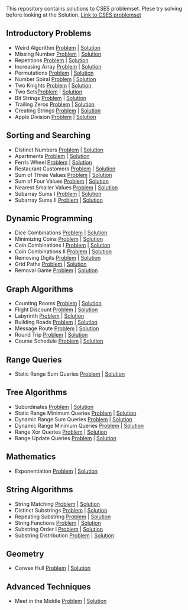 This repository contains solutions to CSES problemset. Plese try solving before looking at the Solution.
[Link to CSES problemset](https://cses.fi/problemset/)

## Introductory Problems

- Weird Algorithm [Problem](https://cses.fi/problemset/task/1068) | [Solution](https://github.com/saikumar1752/CSES-Problem-Set/blob/main/Introductory%20Problems/Weird_Algorithm.cpp)
- Missing Number [Problem](https://cses.fi/problemset/task/1083) | [Solution](https://github.com/saikumar1752/CSES-Problem-Set/blob/main/Introductory%20Problems/Missing_Number.cpp)
- Repetitions [Problem](https://cses.fi/problemset/task/1069) | [Solution](https://github.com/saikumar1752/CSES-Problem-Set/blob/main/Introductory%20Problems/Repetitions.cpp)
- Increasing Array [Problem](https://cses.fi/problemset/task/1094) | [Solution](https://github.com/saikumar1752/CSES-Problem-Set/blob/main/Introductory%20Problems/Increasing_Array.cpp)
- Permutations [Problem](https://cses.fi/problemset/task/1070) | [Solution](https://github.com/saikumar1752/CSES-Problem-Set/blob/main/Introductory%20Problems/Permutations.cpp)
- Number Spiral [Problem](https://cses.fi/problemset/task/1071) | [Solution](https://github.com/saikumar1752/CSES-Problem-Set/blob/main/Introductory%20Problems/Number_Spiral.cpp)
- Two Knights [Problem](https://cses.fi/problemset/task/1072) | [Solution](https://github.com/saikumar1752/CSES-Problem-Set/blob/main/Introductory%20Problems/Two_Knights.cpp)
- Two Sets[Problem](https://cses.fi/problemset/task/1092) | [Solution](https://github.com/saikumar1752/CSES-Problem-Set/blob/main/Introductory%20Problems/Two_Sets.cpp)
- Bit Strings [Problem](https://cses.fi/problemset/task/1617) | [Solution](https://github.com/saikumar1752/CSES-Problem-Set/blob/main/Introductory%20Problems/Bit_Strings.cpp)
- Trailing Zeros [Problem](https://cses.fi/problemset/task/1618) | [Solution](https://github.com/saikumar1752/CSES-Problem-Set/blob/main/Introductory%20Problems/Trailing_Zeros.cpp)
- Creating Strings [Problem](https://cses.fi/problemset/task/1622) | [Solution](https://github.com/saikumar1752/CSES-Problem-Set/blob/main/Introductory%20Problems/Creating_Strings.cpp)
- Apple Division [Problem](https://cses.fi/problemset/task/1622) | [Solution](https://github.com/saikumar1752/CSES-Problem-Set/blob/main/Introductory%20Problems/Apple_Division.cpp)

## Sorting and Searching

- Distinct Numbers [Problem](https://cses.fi/problemset/task/1621) | [Solution](https://github.com/saikumar1752/CSES-Problem-Set/blob/main/Sorting%20and%20Searching/Distinct_Numbers.cpp)
- Apartments [Problem](https://cses.fi/problemset/task/1084) | [Solution](https://github.com/saikumar1752/CSES-Problem-Set/blob/main/Sorting%20and%20Searching/Apartments.cpp)
- Ferris Wheel [Problem](https://cses.fi/problemset/task/1090) | [Solution](https://github.com/saikumar1752/CSES-Problem-Set/blob/main/Sorting%20and%20Searching/Ferris_Wheel.cpp)
- Restaurant Customers [Problem](https://cses.fi/problemset/task/1619) | [Solution](https://github.com/saikumar1752/CSES-Problem-Set/blob/main/Sorting%20and%20Searching/Restaurant_Customers.cpp)
- Sum of Three Values [Problem](https://cses.fi/problemset/task/1641) | [Solution](https://github.com/saikumar1752/CSES-Problem-Set/blob/main/Sorting%20and%20Searching/Sum_of_Three_Values.cpp)
- Sum of Four Values [Problem](https://cses.fi/problemset/task/1642) | [Solution](https://github.com/saikumar1752/CSES-Problem-Set/blob/main/Sorting%20and%20Searching/Sum_of_Four_Values.cpp)
- Nearest Smaller Values [Problem](https://cses.fi/problemset/task/1645) | [Solution](https://github.com/saikumar1752/CSES-Problem-Set/blob/main/Sorting%20and%20Searching/Nearest_Smaller_Values.cpp)
- Subarray Sums I [Problem](https://cses.fi/problemset/task/1660) | [Solution](https://github.com/saikumar1752/CSES-Problem-Set/blob/main/Sorting%20and%20Searching/Subarray_Sums_I.cpp)
- Subarray Sums II [Problem](https://cses.fi/problemset/task/1661) | [Solution](https://github.com/saikumar1752/CSES-Problem-Set/blob/main/Sorting%20and%20Searching/Subarray_Sums_II.cpp)

## Dynamic Programming

- Dice Combinations [Problem](https://cses.fi/problemset/task/1633) | [Solution](https://github.com/saikumar1752/CSES-Problem-Set/blob/main/Dynamic%20Programming/Dice_Combinations.cpp)
- Minimizing Coins [Problem](https://cses.fi/problemset/task/1634/) | [Solution](https://github.com/saikumar1752/CSES-Problem-Set/blob/main/Dynamic%20Programming/Minimizing_Coins.cpp)
- Coin Combinations I [Problem](https://cses.fi/problemset/task/1635/) | [Solution](https://github.com/saikumar1752/CSES-Problem-Set/blob/main/Dynamic%20Programming/Coin_Combinations_I.cpp)
- Coin Combinations II [Problem](https://cses.fi/problemset/task/1636/) | [Solution](https://github.com/saikumar1752/CSES-Problem-Set/blob/main/Dynamic%20Programming/Coin_Combinations_II.cpp)
- Removing Digits [Problem](https://cses.fi/problemset/task/1637/) | [Solution](https://github.com/saikumar1752/CSES-Problem-Set/blob/main/Dynamic%20Programming/Removing_Digits.cpp)
- Grid Paths [Problem](https://cses.fi/problemset/task/1638/) | [Solution](https://github.com/saikumar1752/CSES-Problem-Set/blob/main/Dynamic%20Programming/Removal_Game.cpp)
- Removal Game [Problem](https://cses.fi/problemset/task/1097) | [Solution](https://github.com/saikumar1752/CSES-Problem-Set/blob/main/Dynamic%20Programming/Removal_Game.cpp)

## Graph Algorithms

- Counting Rooms [Problem](https://cses.fi/problemset/task/1192) | [Solution](https://github.com/saikumar1752/CSES-Problem-Set/blob/main/Graph%20Algorithms/Counting_Rooms.cpp)
- Flight Discount [Problem](https://cses.fi/problemset/task/1195/) | [Solution](https://github.com/saikumar1752/CSES-Problem-Set/blob/main/Graph%20Algorithms/Flight_Discount.cpp)
- Labyrinth [Problem](https://cses.fi/problemset/task/1193) | [Solution](https://github.com/saikumar1752/CSES-Problem-Set/blob/main/Graph%20Algorithms/Labyrinth.cpp)
- Building Roads [Problem](https://cses.fi/problemset/task/1666) | [Solution](https://github.com/saikumar1752/CSES-Problem-Set/blob/main/Graph%20Algorithms/Building_Roads.cpp)
- Message Route [Problem](https://cses.fi/problemset/task/1667) | [Solution](https://github.com/saikumar1752/CSES-Problem-Set/blob/main/Graph%20Algorithms/Message_Route.cpp)
- Round Trip [Problem](https://cses.fi/problemset/task/1669) | [Solution](https://github.com/saikumar1752/CSES-Problem-Set/blob/main/Graph%20Algorithms/Round_Trip.cpp)
- Course Schedule [Problem](https://cses.fi/problemset/task/1679) | [Solution](https://github.com/saikumar1752/CSES-Problem-Set/blob/main/Graph%20Algorithms/Course_Schedule.cpp)

## Range Queries

- Static Range Sum Queries [Problem](https://cses.fi/problemset/task/1646) | [Solution](https://github.com/saikumar1752/CSES-Problem-Set/blob/main/Range%20Queries/Static_Range_Sum_Queries.cpp)

## Tree Algorithms

- Subordinates [Problem](https://cses.fi/problemset/task/1674) | [Solution](https://github.com/saikumar1752/CSES-Problem-Set/blob/main/Tree%20Algorithms/Subordinates.cpp)
- Static Range Minimum Queries [Problem](https://cses.fi/problemset/task/1647/) | [Solution](https://github.com/saikumar1752/CSES-Problem-Set/blob/main/Tree%20Algorithms/Static_Range_Minimum_Queries.cpp)
- Dynamic Range Sum Queries [Problem](https://cses.fi/problemset/task/1648/) | [Solution](https://github.com/saikumar1752/CSES-Problem-Set/blob/main/Tree%20Algorithms/Dynamic_Range_Sum_Queries.cpp)
- Dynamic Range Minimum Queries [Problem](https://cses.fi/problemset/task/1649/) | [Solution](https://github.com/saikumar1752/CSES-Problem-Set/blob/main/Tree%20Algorithms/Dynamic_Range_Minimum_Queries.cpp)
- Range Xor Queries [Problem](https://cses.fi/problemset/task/1650/) | [Solution](https://github.com/saikumar1752/CSES-Problem-Set/blob/main/Tree%20Algorithms/Range_Xor_Queries.cpp)
- Range Update Queries [Problem](https://cses.fi/problemset/task/1651/) | [Solution](https://github.com/saikumar1752/CSES-Problem-Set/blob/main/Tree%20Algorithms/Range_Update_Queries.cpp)

## Mathematics

- Exponentiation [Problem](https://cses.fi/problemset/task/1095) | [Solution](https://github.com/saikumar1752/CSES-Problem-Set/blob/main/Mathematics/Exponentiation.cpp)

## String Algorithms

- String Matching [Problem](https://cses.fi/problemset/task/1753) | [Solution](https://github.com/saikumar1752/CSES-Problem-Set/blob/main/String%20Algorithms/String_Matching.cpp)
- Distinct Substrings [Problem](https://cses.fi/problemset/task/2105/) | [Solution]()
- Repeating Substring [Problem](https://cses.fi/problemset/task/2106/) | [Solution]()
- String Functions [Problem](https://cses.fi/problemset/task/2107/) | [Solution]()
- Substring Order I [Problem](https://cses.fi/problemset/task/2108/) | [Solution]()
- Substring Distribution [Problem](https://cses.fi/problemset/task/2110/) | [Solution]()

## Geometry

- Convex Hull [Problem](https://cses.fi/problemset/task/2195) | [Solution](https://github.com/saikumar1752/CSES-Problem-Set/blob/main/Geometry/Convex_Hull.cpp)

## Advanced Techniques

- Meet in the Middle [Problem](https://cses.fi/problemset/task/1628) | [Solution](https://github.com/saikumar1752/CSES-Problem-Set/blob/main/Advanced%20Techniques/Meet_in_the_Middle.cpp)
